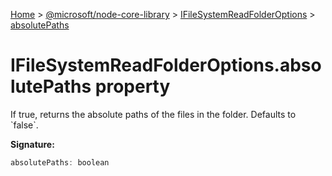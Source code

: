 [Home](./index) &gt; [@microsoft/node-core-library](./node-core-library.md) &gt; [IFileSystemReadFolderOptions](./node-core-library.ifilesystemreadfolderoptions.md) &gt; [absolutePaths](./node-core-library.ifilesystemreadfolderoptions.absolutepaths.md)

# IFileSystemReadFolderOptions.absolutePaths property

If true, returns the absolute paths of the files in the folder. Defaults to \`false\`.

**Signature:**
```javascript
absolutePaths: boolean
```
